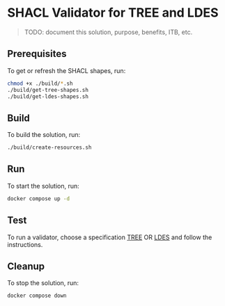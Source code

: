 # SHACL Validator for TREE and LDES
> TODO: document this solution, purpose, benefits, ITB, etc.

## Prerequisites
To get or refresh the SHACL shapes, run:
```bash
chmod +x ./build/*.sh
./build/get-tree-shapes.sh
./build/get-ldes-shapes.sh
```

## Build
To build the solution, run:
```bash
./build/create-resources.sh
```

## Run
To start the solution, run:
```bash
docker compose up -d
```

## Test
To run a validator, choose a specification [TREE](http://localhost:8088/shacl/tree/upload) OR [LDES](http://localhost:8088/shacl/ldes/upload) and follow the instructions.


## Cleanup
To stop the solution, run:
```bash
docker compose down
```
